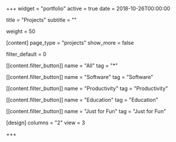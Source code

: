 +++
widget = "portfolio"
active = true
date = 2018-10-26T00:00:00

title = "Projects"
subtitle = ""

weight = 50

[content]
  page_type = "projects"
  show_more = false

  filter_default = 0

  [[content.filter_button]]
    name = "All"
    tag = "*"

  [[content.filter_button]]
    name = "Software"
    tag = "Software"

  [[content.filter_button]]
    name = "Productivity"
    tag = "Productivity"

  [[content.filter_button]]
    name = "Education"
    tag = "Education"

  [[content.filter_button]]
    name = "Just for Fun"
    tag = "Just for Fun"

[design]
  columns = "2"
  view = 3

+++
